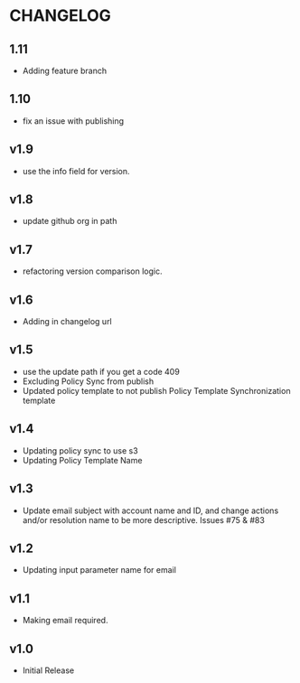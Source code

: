 # CHANGELOG

## 1.11

- Adding feature branch

## 1.10

- fix an issue with publishing

## v1.9

- use the info field for version.

## v1.8

- update github org in path

## v1.7

- refactoring version comparison logic.

## v1.6

- Adding in changelog url

## v1.5

- use the update path if you get a code 409
- Excluding Policy Sync from publish
- Updated policy template to not publish Policy Template Synchronization template

## v1.4

- Updating policy sync to use s3
- Updating Policy Template Name

## v1.3

- Update email subject with account name and ID, and change actions and/or resolution name to be more descriptive. Issues #75 & #83

## v1.2

- Updating input parameter name for email

## v1.1

- Making email required.

## v1.0

- Initial Release
